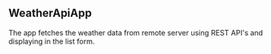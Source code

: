 ## WeatherApiApp
The app fetches the weather data from remote server using REST API's and displaying in the list form.
